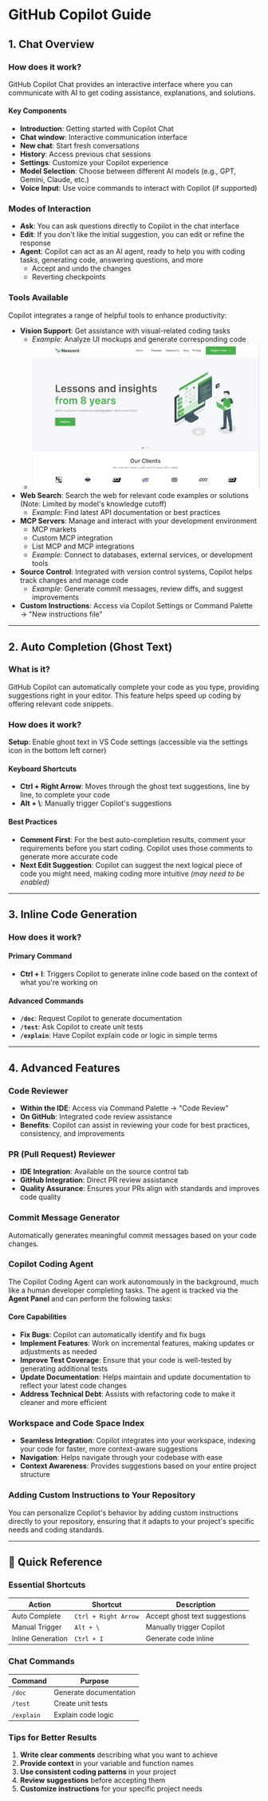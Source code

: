 # GitHub Copilot Guide

## 1. Chat Overview

### How does it work?

GitHub Copilot Chat provides an interactive interface where you can communicate with AI to get coding assistance, explanations, and solutions.

#### Key Components
- **Introduction**: Getting started with Copilot Chat
- **Chat window**: Interactive communication interface
- **New chat**: Start fresh conversations
- **History**: Access previous chat sessions
- **Settings**: Customize your Copilot experience
- **Model Selection**: Choose between different AI models (e.g., GPT, Gemini, Claude, etc.)
- **Voice Input**: Use voice commands to interact with Copilot (if supported)

### Modes of Interaction

- **Ask**: You can ask questions directly to Copilot in the chat interface
- **Edit**: If you don't like the initial suggestion, you can edit or refine the response
- **Agent**: Copilot can act as an AI agent, ready to help you with coding tasks, generating code, answering questions, and more
  - Accept and undo the changes
  - Reverting checkpoints


### Tools Available

Copilot integrates a range of helpful tools to enhance productivity:

- **Vision Support**: Get assistance with visual-related coding tasks
  - *Example*: Analyze UI mockups and generate corresponding code
  - ![Sample UI](images/sample_ui.png)
- **Web Search**: Search the web for relevant code examples or solutions (Note: Limited by model's knowledge cutoff)
  - *Example*: Find latest API documentation or best practices
- **MCP Servers**: Manage and interact with your development environment
  - MCP markets
  - Custom MCP integration
  - List MCP and MCP integrations
  - *Example*: Connect to databases, external services, or development tools
- **Source Control**: Integrated with version control systems, Copilot helps track changes and manage code
  - *Example*: Generate commit messages, review diffs, and suggest improvements
- **Custom Instructions**: Access via Copilot Settings or Command Palette → "New instructions file"
---

## 2. Auto Completion (Ghost Text)

### What is it?

GitHub Copilot can automatically complete your code as you type, providing suggestions right in your editor. This feature helps speed up coding by offering relevant code snippets.

### How does it work?

**Setup**: Enable ghost text in VS Code settings (accessible via the settings icon in the bottom left corner)

#### Keyboard Shortcuts
- **Ctrl + Right Arrow**: Moves through the ghost text suggestions, line by line, to complete your code
- **Alt + \\**: Manually trigger Copilot's suggestions

#### Best Practices
- **Comment First**: For the best auto-completion results, comment your requirements before you start coding. Copilot uses those comments to generate more accurate code
- **Next Edit Suggestion**: Copilot can suggest the next logical piece of code you might need, making coding more intuitive *(may need to be enabled)*

---

## 3. Inline Code Generation

### How does it work?

#### Primary Command
- **Ctrl + I**: Triggers Copilot to generate inline code based on the context of what you're working on

#### Advanced Commands
- **`/doc`**: Request Copilot to generate documentation
- **`/test`**: Ask Copilot to create unit tests
- **`/explain`**: Have Copilot explain code or logic in simple terms

---

## 4. Advanced Features

### Code Reviewer
- **Within the IDE**: Access via Command Palette → "Code Review"
- **On GitHub**: Integrated code review assistance
- **Benefits**: Copilot can assist in reviewing your code for best practices, consistency, and improvements

### PR (Pull Request) Reviewer
- **IDE Integration**: Available on the source control tab
- **GitHub Integration**: Direct PR review assistance
- **Quality Assurance**: Ensures your PRs align with standards and improves code quality

### Commit Message Generator
Automatically generates meaningful commit messages based on your code changes.

### Copilot Coding Agent

The Copilot Coding Agent can work autonomously in the background, much like a human developer completing tasks. The agent is tracked via the **Agent Panel** and can perform the following tasks:

#### Core Capabilities
- **Fix Bugs**: Copilot can automatically identify and fix bugs
- **Implement Features**: Work on incremental features, making updates or adjustments as needed
- **Improve Test Coverage**: Ensure that your code is well-tested by generating additional tests
- **Update Documentation**: Helps maintain and update documentation to reflect your latest code changes
- **Address Technical Debt**: Assists with refactoring code to make it cleaner and more efficient

### Workspace and Code Space Index
- **Seamless Integration**: Copilot integrates into your workspace, indexing your code for faster, more context-aware suggestions
- **Navigation**: Helps navigate through your codebase with ease
- **Context Awareness**: Provides suggestions based on your entire project structure

### Adding Custom Instructions to Your Repository
You can personalize Copilot's behavior by adding custom instructions directly to your repository, ensuring that it adapts to your project's specific needs and coding standards.

---

## 🎯 Quick Reference

### Essential Shortcuts
| Action | Shortcut | Description |
|--------|----------|-------------|
| Auto Complete | `Ctrl + Right Arrow` | Accept ghost text suggestions |
| Manual Trigger | `Alt + \` | Manually trigger Copilot |
| Inline Generation | `Ctrl + I` | Generate code inline |

### Chat Commands
| Command | Purpose |
|---------|---------|
| `/doc` | Generate documentation |
| `/test` | Create unit tests |
| `/explain` | Explain code logic |

### Tips for Better Results
1. **Write clear comments** describing what you want to achieve
2. **Provide context** in your variable and function names
3. **Use consistent coding patterns** in your project
4. **Review suggestions** before accepting them
5. **Customize instructions** for your specific project needs
